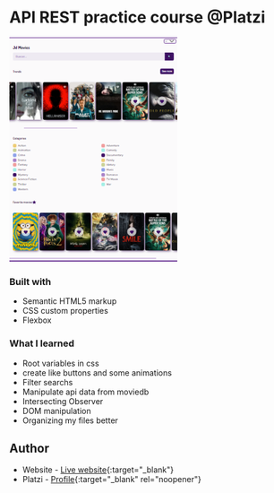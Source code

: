 # API REST practice course @Platzi

<kbd>
  <a href= "https://curso-api-rest-practico.vercel.app">
  <img src='screenshot.png' width='300px' height='400px'>
   </a>
</kbd>

### Built with
- Semantic HTML5 markup
- CSS custom properties
- Flexbox



### What I learned
- Root variables in css
- create like buttons and some animations
- Filter searchs
- Manipulate api data from moviedb
- Intersecting Observer
- DOM manipulation
- Organizing my files better


## Author

- Website - [Live website](https://curso-api-rest-practico.vercel.app){:target="_blank"} 
- Platzi - [Profile](https://platzi.com/p/jdaniel.c74/){:target="_blank" rel="noopener"}

